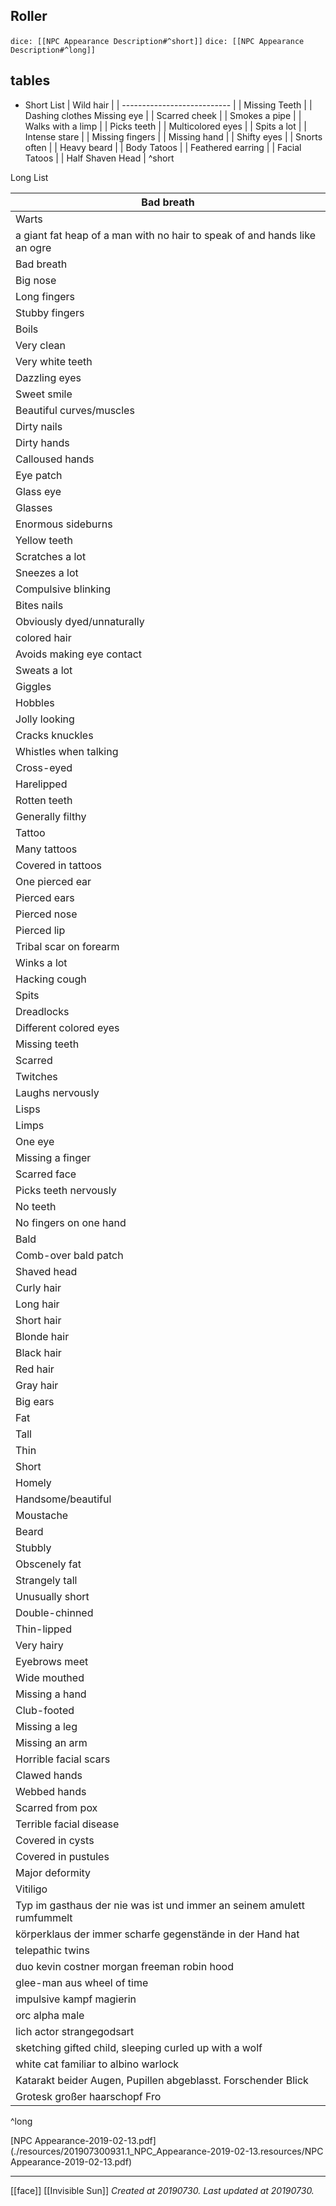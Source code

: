 ## Roller
`dice: [[NPC Appearance Description#^short]]`
`dice: [[NPC Appearance Description#^long]]`
## tables
- Short List
| Wild hair                   |
| --------------------------- |
| Missing Teeth               |
| Dashing clothes Missing eye |
| Scarred cheek               |
| Smokes a pipe               |
| Walks with a limp           |
| Picks teeth                 |
| Multicolored eyes           |
| Spits a lot                 |
| Intense stare               |
| Missing fingers             |
| Missing hand                |
| Shifty eyes                 |
| Snorts often                |
| Heavy beard                 |
| Body Tatoos                 |
| Feathered earring           |
| Facial Tatoos               |
| Half Shaven Head            |
^short

Long List

| Bad breath                                                                |
| ------------------------------------------------------------------------- |
| Warts                                                                     |
| a giant fat heap of a man with no hair to speak of and hands like an ogre |
| Bad breath                                                                |
| Big nose                                                                  |
| Long fingers                                                              |
| Stubby fingers                                                            |
| Boils                                                                     |
| Very clean                                                                |
| Very white teeth                                                          |
| Dazzling eyes                                                             |
| Sweet smile                                                               |
| Beautiful curves/muscles                                                  |
| Dirty nails                                                               |
| Dirty hands                                                               |
| Calloused hands                                                           |
| Eye patch                                                                 |
| Glass eye                                                                 |
| Glasses                                                                   |
| Enormous sideburns                                                        |
| Yellow teeth                                                              |
| Scratches a lot                                                           |
| Sneezes a lot                                                             |
| Compulsive blinking                                                       |
| Bites nails                                                               |
| Obviously dyed/unnaturally                                                |
| colored hair                                                              |
| Avoids making eye contact                                                 |
| Sweats a lot                                                              |
| Giggles                                                                   |
| Hobbles                                                                   |
| Jolly looking                                                             |
| Cracks knuckles                                                           |
| Whistles when talking                                                     |
| Cross-eyed                                                                |
| Harelipped                                                                |
| Rotten teeth                                                              |
| Generally filthy                                                          |
| Tattoo                                                                    |
| Many tattoos                                                              |
| Covered in tattoos                                                        |
| One pierced ear                                                           |
| Pierced ears                                                              |
| Pierced nose                                                              |
| Pierced lip                                                               |
| Tribal scar on forearm                                                    |
| Winks a lot                                                               |
| Hacking cough                                                             |
| Spits                                                                     |
| Dreadlocks                                                                |
| Different colored eyes                                                    |
| Missing teeth                                                             |
| Scarred                                                                   |
| Twitches                                                                  |
| Laughs nervously                                                          |
| Lisps                                                                     |
| Limps                                                                     |
| One eye                                                                   |
| Missing a finger                                                          |
| Scarred face                                                              |
| Picks teeth nervously                                                     |
| No teeth                                                                  |
| No fingers on one hand                                                    |
| Bald                                                                      |
| Comb-over bald patch                                                      |
| Shaved head                                                               |
| Curly hair                                                                |
| Long hair                                                                 |
| Short hair                                                                |
| Blonde hair                                                               |
| Black hair                                                                |
| Red hair                                                                  |
| Gray hair                                                                 |
| Big ears                                                                  |
| Fat                                                                       |
| Tall                                                                      |
| Thin                                                                      |
| Short                                                                     |
| Homely                                                                    |
| Handsome/beautiful                                                        |
| Moustache                                                                 |
| Beard                                                                     |
| Stubbly                                                                   |
| Obscenely fat                                                             |
| Strangely tall                                                            |
| Unusually short                                                           |
| Double-chinned                                                            |
| Thin-lipped                                                               |
| Very hairy                                                                |
| Eyebrows meet                                                             |
| Wide mouthed                                                              |
| Missing a hand                                                            |
| Club-footed                                                               |
| Missing a leg                                                             |
| Missing an arm                                                            |
| Horrible facial scars                                                     |
| Clawed hands                                                              |
| Webbed hands                                                              |
| Scarred from pox                                                          |
| Terrible facial disease                                                   |
| Covered in cysts                                                          |
| Covered in pustules                                                       |
| Major deformity                                                           |
| Vitiligo                                                                  |
| Typ im gasthaus der nie was ist und immer an seinem amulett rumfummelt    |
| körperklaus der immer scharfe gegenstände in der Hand hat                 |
| telepathic twins                                                          |
| duo kevin costner morgan freeman robin hood                               |
| glee-man aus wheel of time                                                |
| impulsive kampf magierin                                                  |
| orc alpha male                                                            |
| lich actor strangegodsart                                                 |
| sketching gifted child, sleeping curled up with a wolf                    |
| white cat familiar to albino warlock                                      |
| Katarakt beider Augen, Pupillen abgeblasst. Forschender Blick             |
| Grotesk großer haarschopf Fro                                             |
^long

[NPC Appearance-2019-02-13.pdf](./resources/201907300931.1_NPC_Appearance-2019-02-13.resources/NPC Appearance-2019-02-13.pdf)

---
[[face]]
[[Invisible Sun]] 
_Created at 20190730._
_Last updated at 20190730._



